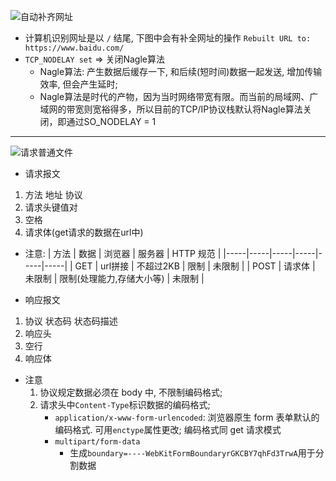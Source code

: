 
![自动补齐网址](https://tva1.sinaimg.cn/large/006y8mN6ly1g7n91s7bjuj30so06y407.jpg)
* 计算机识别网址是以 `/` 结尾, 下图中会有补全网址的操作 `Rebuilt URL to: https://www.baidu.com/`
* `TCP_NODELAY set` => 关闭Nagle算法
  * Nagle算法: 产生数据后缓存一下, 和后续(短时间)数据一起发送, 增加传输效率, 但会产生延时;
  * Nagle算法是时代的产物，因为当时网络带宽有限。而当前的局域网、广域网的带宽则宽裕得多，所以目前的TCP/IP协议栈默认将Nagle算法关闭，即通过SO_NODELAY = 1


***

![请求普通文件](https://tva1.sinaimg.cn/large/006y8mN6gy1g7n9by6zrpj313b0u0477.jpg)

* 请求报文
1. 方法 地址 协议
2. 请求头键值对
3. 空格
4. 请求体(get请求的数据在url中)

* 注意:
  | 方法 | 数据 | 浏览器 | 服务器 | HTTP 规范 |
  |-----|-----|-----|-----|-----|-----|
  | GET | url拼接 | 不超过2KB |  限制  |  未限制  |
  | POST | 请求体 | 未限制 |  限制(处理能力,存储大小等)  |  未限制  |


* 响应报文
1. 协议 状态码 状态码描述
2. 响应头
3. 空行
4. 响应体


* 注意
    1. 协议规定数据必须在 body 中, 不限制编码格式;
    2. 请求头中`Content-Type`标识数据的编码格式;
        * `application/x-www-form-urlencoded`: 浏览器原生 form 表单默认的编码格式. 可用`enctype`属性更改; 编码格式同 get 请求模式
        * `multipart/form-data`
          * 生成`boundary=----WebKitFormBoundaryrGKCBY7qhFd3TrwA`用于分割数据
